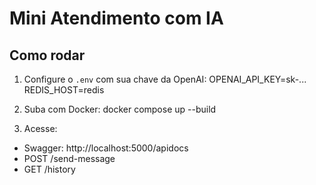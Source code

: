 
# Mini Atendimento com IA

## Como rodar

1. Configure o `.env` com sua chave da OpenAI:
OPENAI_API_KEY=sk-...
REDIS_HOST=redis

2. Suba com Docker:
docker compose up --build

3. Acesse:
- Swagger: http://localhost:5000/apidocs
- POST /send-message
- GET /history
